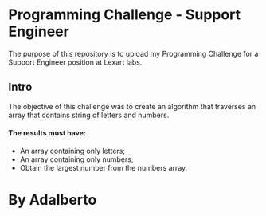 # Programming Challenge - Support Engineer
The purpose of this repository is to upload my Programming  Challenge for a Support Engineer position at Lexart labs.

## Intro
The objective of this challenge was to create an algorithm that traverses an array that contains string of letters and numbers.
#### The results must have:
+ An array containing only letters;
+ An array containing only numbers;
+ Obtain the largest number from the numbers array.

# By Adalberto